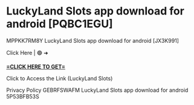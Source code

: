 # LuckyLand Slots app download for android [PQBC1EGU]

MPPKK7RM8Y LuckyLand Slots app download for android [JX3K991]

Click Here | 🟢 ➜ 

**[=CLICK HERE TO GET=](https://www.google.com/url?q=https%3A%2F%2Fappbitly.com%2FuxHKU)**

Click to Access the Link (LuckyLand Slots)

Privacy Policy GEBRFSWAFM LuckyLand Slots app download for android 5P53BFB53S

